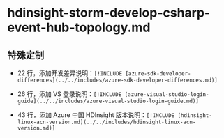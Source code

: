 # hdinsight-storm-develop-csharp-event-hub-topology.md

## 特殊定制

* 22 行，添加开发差异说明：`[!INCLUDE [azure-sdk-developer-differences](../../includes/azure-sdk-developer-differences.md)]`

* 26 行，添加 VS 登录说明：`[!INCLUDE [azure-visual-studio-login-guide](../../includes/azure-visual-studio-login-guide.md)]`

* 43 行，添加 Azure 中国 HDInsight 版本说明：`[!INCLUDE [hdinsight-linux-acn-version.md](../../includes/hdinsight-linux-acn-version.md)]`